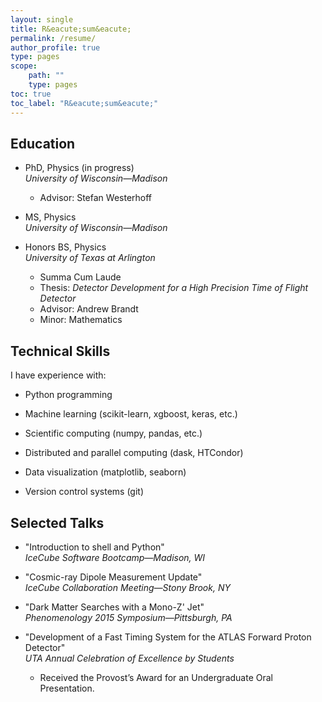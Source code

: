 ```yaml
---
layout: single
title: R&eacute;sum&eacute;
permalink: /resume/
author_profile: true
type: pages
scope:
    path: ""
    type: pages
toc: true
toc_label: "R&eacute;sum&eacute;"
---
```


## Education
<div>
    <ul>
        <li>
            <p> PhD, Physics (in progress)
                <br><i>University of Wisconsin&mdash;Madison</i>
                <ul>
                    <li>Advisor: Stefan Westerhoff</li>
                </ul>
            </p>
        </li>
        <li>
            <p> MS, Physics
                <br><i>University of Wisconsin&mdash;Madison</i>
            </p>
        </li>
        <li>
            <p> Honors BS, Physics
                <br><i>University of Texas at Arlington</i>
                <ul>
                    <li>Summa Cum Laude</li>
                    <li>Thesis: <i>Detector Development for a High Precision Time of Flight Detector</i></li>
                    <li>Advisor: Andrew Brandt</li>
                    <li>Minor: Mathematics</li>
                </ul>
            </p>
        </li>
    </ul>
</div>


## Technical Skills
<div>
    <p>I have experience with:</p>
    <ul>
        <li>
            <p>Python programming</p>
        </li>
        <li>
            <p>Machine learning (scikit-learn, xgboost, keras, etc.)</p>
        </li>
        <li>
            <p>Scientific computing (numpy, pandas, etc.)</p>
        </li>
        <li>
            <p>Distributed and parallel computing (dask, HTCondor)</p>
        </li>
        <li>
            <p>Data visualization (matplotlib, seaborn)</p>
        </li>
        <li>
            <p>Version control systems (git)</p>
        </li>
    </ul>
</div>


## Selected Talks
<div>
    <ul>
        <li>
            <p> "Introduction to shell and Python"
                <br> <i>IceCube Software Bootcamp&mdash;Madison, WI</i>
            </p>
        </li>
        <li>
            <p> "Cosmic-ray Dipole Measurement Update"
                <br> <i>IceCube Collaboration Meeting&mdash;Stony Brook, NY</i>
            </p>
        </li>
        <li>
            <p> "Dark Matter Searches with a Mono-Z' Jet"
                   <br> <i>Phenomenology 2015 Symposium&mdash;Pittsburgh, PA</i>
            </p>
        </li>
        <li>
            <p> "Development of a Fast Timing System for the ATLAS Forward Proton Detector"
                <br> <i>UTA Annual Celebration of Excellence by Students</i>
                <ul>
                    <li>Received the Provost’s Award for an Undergraduate Oral Presentation.</li>
                </ul>
            </p>
        </li>
    </ul>
</div>
